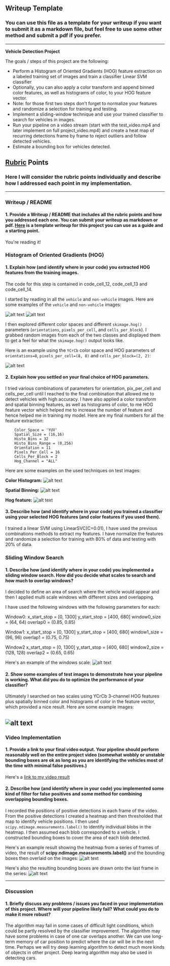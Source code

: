 ## Writeup Template
### You can use this file as a template for your writeup if you want to submit it as a markdown file, but feel free to use some other method and submit a pdf if you prefer.

---

**Vehicle Detection Project**

The goals / steps of this project are the following:

* Perform a Histogram of Oriented Gradients (HOG) feature extraction on a labeled training set of images and train a classifier Linear SVM classifier
* Optionally, you can also apply a color transform and append binned color features, as well as histograms of color, to your HOG feature vector.
* Note: for those first two steps don't forget to normalize your features and randomize a selection for training and testing.
* Implement a sliding-window technique and use your trained classifier to search for vehicles in images.
* Run your pipeline on a video stream (start with the test_video.mp4 and later implement on full project_video.mp4) and create a heat map of recurring detections frame by frame to reject outliers and follow detected vehicles.
* Estimate a bounding box for vehicles detected.

[//]: # (Image References)
[image1]: ./output_images/1_vehicle_image_samples.png
[image2]: ./output_images/2_non_vehicle_image_samples.png
[image3]: ./output_images/3_hog_feature.png
[image4]: ./output_images/4_test_image_histogram.png
[image5]: ./output_images/5_test_image_spatial.png
[image6]: ./output_images/6_test_image_hog.png
[image7]: ./output_images/7_sliding_window.png
[image8]: ./output_images/8_search_window.png
[image9]: ./output_images/9_test_image_heatmap.png
[image10]: ./output_images/10_pipeline_image.png

## [Rubric](https://review.udacity.com/#!/rubrics/513/view) Points
### Here I will consider the rubric points individually and describe how I addressed each point in my implementation.  

---
### Writeup / README

#### 1. Provide a Writeup / README that includes all the rubric points and how you addressed each one.  You can submit your writeup as markdown or pdf.  [Here](https://github.com/udacity/CarND-Vehicle-Detection/blob/master/writeup_template.md) is a template writeup for this project you can use as a guide and a starting point.  

You're reading it!

### Histogram of Oriented Gradients (HOG)

#### 1. Explain how (and identify where in your code) you extracted HOG features from the training images.

The code for this step is contained in code_cell_12, code_cell_13 and code_cell_14.  

I started by reading in all the `vehicle` and `non-vehicle` images.  Here are some examples of the `vehicle` and `non-vehicle` images:

![alt text][image1]
![alt text][image2]

I then explored different color spaces and different `skimage.hog()` parameters (`orientations`, `pixels_per_cell`, and `cells_per_block`).  I grabbed random images from each of the two classes and displayed them to get a feel for what the `skimage.hog()` output looks like.

Here is an example using the `YCrCb` color space and HOG parameters of `orientations=8`, `pixels_per_cell=(8, 8)` and `cells_per_block=(2, 2)`:

![alt text][image3]

#### 2. Explain how you settled on your final choice of HOG parameters.

I tried various combinations of parameters for orientation, pix_per_cell and cells_per_cell until I reached to the final combination that allowed me to detect vehicles with high accuracy.
I have also applied a color transform and spatial binning features, as well as histograms of color, to me HOG feature vector which helped me to increase the number of feature and hence helped me in training my model.
Here are my final numbers for all the feature extraction:

		Color_Space = 'YUV'
		Spatial_Size = (16,16)
		Histo_Bins = 32
		Histo_Bins_Range = (0,256)
		Orientation = 11
		Pixels_Per_Cell = 16
		Cells_Per_Block = 2
		Hog_Channel = "ALL"

Here are some examples on the used techniques on test images:

**Color Histogram:**
![alt text][image4]

**Spatial Binning:**
![alt text][image5]

**Hog feature:**
![alt text][image6]

#### 3. Describe how (and identify where in your code) you trained a classifier using your selected HOG features (and color features if you used them).

I trained a linear SVM using LinearSVC(C=0.01), I have used the previous combinations methods to extract my features.
I have normalize the features and randomize a selection for training with 80% of data and testing with 20% of data.

### Sliding Window Search

#### 1. Describe how (and identify where in your code) you implemented a sliding window search.  How did you decide what scales to search and how much to overlap windows?

I decided to define an area of search where the vehicle would appear and then I applied multi scale windows with different sizes and overlapping.

I have used the following windows with the following parameters for each:

Window0:
			x_start_stop = [0, 1300]
			y_start_stop = [400, 680]
			window0_size = (64, 64)
			overlap0 = (0.85, 0.85)

Window1:
			x_start_stop = [0, 1300]
			y_start_stop = [400, 680]
			window1_size = (96, 96)
			overlap1 = (0.75, 0.75)

Window2
			x_start_stop = [0, 1300]
			y_start_stop = [400, 680]
			window2_size = (128, 128)
			overlap2 = (0.65, 0.65)

Here's an example of the windows scale:
![alt text][image7]

#### 2. Show some examples of test images to demonstrate how your pipeline is working.  What did you do to optimize the performance of your classifier?

Ultimately I searched on two scales using YCrCb 3-channel HOG features plus spatially binned color and histograms of color in the feature vector, which provided a nice result.  Here are some example images:

![alt text][image8]
---

### Video Implementation

#### 1. Provide a link to your final video output.  Your pipeline should perform reasonably well on the entire project video (somewhat wobbly or unstable bounding boxes are ok as long as you are identifying the vehicles most of the time with minimal false positives.)
Here's a [link to my video result](./project_video_output.mp4)


#### 2. Describe how (and identify where in your code) you implemented some kind of filter for false positives and some method for combining overlapping bounding boxes.

I recorded the positions of positive detections in each frame of the video.  From the positive detections I created a heatmap and then thresholded that map to identify vehicle positions.  I then used `scipy.ndimage.measurements.label()` to identify individual blobs in the heatmap.  I then assumed each blob corresponded to a vehicle.  I constructed bounding boxes to cover the area of each blob detected.  

Here's an example result showing the heatmap from a series of frames of video, the result of **scipy.ndimage.measurements.label()** and the bounding boxes then overlaid on the images:
![alt text][image9]

Here's also the resulting bounding boxes are drawn onto the last frame in the series:
![alt text][image10]

---

### Discussion

#### 1. Briefly discuss any problems / issues you faced in your implementation of this project.  Where will your pipeline likely fail?  What could you do to make it more robust?

The algorithm may fail in some cases of difficult light conditions, which could be partly resolved by the classifier improvement.
The algorithm may have some problems in case of one car overlaps another. We can use long-term memory of car position to predict where the car will be in the next time.
Perhaps we will try deep learning algorithm to detect much more kinds of objects in other project. Deep learing algorithm may also be used in detecting cars.
